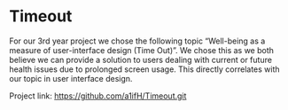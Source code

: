 # Timeout
For our 3rd year project we chose the following topic “Well-being as a measure of user-interface design (Time Out)”. We chose this as we both believe we can provide a solution to users dealing with current or future health issues due to prolonged screen usage. This directly correlates with our topic in user interface design.

Project link: https://github.com/a1ifH/Timeout.git
